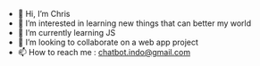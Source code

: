 - 👋 Hi, I’m Chris
- 👀 I’m interested in learning new things that can better my world
- 🌱 I’m currently learning JS
- 💞️ I’m looking to collaborate on a web app project
- 📫 How to reach me : chatbot.indo@gmail.com

<!---
Ddhalim/Ddhalim is a ✨ special ✨ repository because its `README.md` (this file) appears on your GitHub profile.
You can click the Preview link to take a look at your changes.
--->
